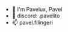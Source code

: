 - 👋 I'm Pavelux, Pavel
- 💞 discord: .pavelito
- 📫 pavel.filingeri

<!---
pavelux00x/pavelux00x is a ✨ special ✨ repository because its `README.md` (this file) appears on your GitHub profile.
You can click the Preview link to take a look at your changes.
--->
